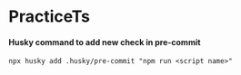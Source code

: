 # PracticeTs

#### Husky command to add new check in pre-commit

```shell
npx husky add .husky/pre-commit "npm run <script name>"
```

